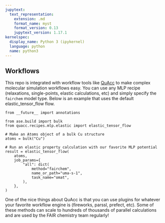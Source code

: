 ```yaml
---
jupytext:
  text_representation:
    extension: .md
    format_name: myst
    format_version: 0.13
    jupytext_version: 1.17.1
kernelspec:
  display_name: Python 3 (ipykernel)
  language: python
  name: python3
---
```


Workflows
------------------

This repo is integrated with workflow tools like [QuAcc](https://github.com/Quantum-Accelerators/quacc) to make complex molecular simulation workflows easy. You can use any MLP recipe (relaxations, single-points, elastic calculations, etc) and simply specify the `fairchem` model type. Below is an example that uses the default elastic_tensor_flow flow.

```{code-cell} ipython3
from __future__ import annotations

from ase.build import bulk
from quacc.recipes.mlp.elastic import elastic_tensor_flow

# Make an Atoms object of a bulk Cu structure
atoms = bulk("Cu")

# Run an elastic property calculation with our favorite MLP potential
result = elastic_tensor_flow(
    atoms,
    job_params={
        "all": dict(
            method="fairchem",
            name_or_path="uma-s-1",
            task_name="omat",
        ),
    },
)
```

One of the nice things about QuAcc is that you can use plugins for whatever your favorite workflow engine is (fireworks, parssl, prefect, etc). Some of these methods can scale to hundreds of thousands of parallel calculations and are used by the FAIR chemistry team regularly!
